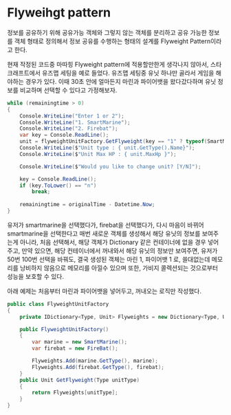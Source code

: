 # Flyweihgt pattern
정보를 공유하기 위해 공유가능 객체와 그렇지 않는 객체를 분리하고 공유 가능한 정보를 객체 형태로 정의해서 정보 공유를 수행하는 형태의 설계를 Flyweight Pattern이라고 한다.

현재 작정된 코드중 마따힝 Flyweight pattern에 적용할만한게 생각나지 않아서, 스타크래프트에서 유즈맵 세팅을 예로 들었다.
유즈맵 세팅중 유닛 하나만 골라서 게임을 해야하는 경우가 있다.
이때 30초 안에 얼마든지 마린과 파이어뱃을 왔다갔다하며 유닛 정보를 비교하며 선택할 수 있다고 가정해보자.
```csharp
while (remainingtime > 0)
{
    Console.WriteLine("Enter 1 or 2");
    Console.WriteLine("1. SmartMarine");
    Console.WriteLine("2. Firebat");
    var key = Console.ReadLine();
    unit = flyweightUnitFactory.GetFlyweight(key == "1" ? typeof(SmartMarine) : typeof(FireBat));
    Console.WriteLine($"Unit type : { unit.GetType().Name}");
    Console.WriteLine($"Unit Max HP : { unit.MaxHp }");

    Console.WriteLine($"Would you like to change unit? [Y/N]");

    key = Console.ReadLine();
    if (key.ToLower() == "n")
        break;
        
    remainingtime = originalTime - Datetime.Now;
}
```
유저가 smartmarine을 선택했다가, firebat을 선택했다가, 다시 마음이 바뀌어 smartmarine을 선택한다고 매번 새로운 객체를
생성해서 해당 유닛의 정보를 보여주는게 아니라, 처음 선택해서, 해당 객체가 Dictionary 같은 컨테이너에 없을 경우 넣어주고, 만약 있으면,
해당 컨테이너에서 꺼내와서 해당 유닛의 정보만 보여주면, 유저가 50번 100번 선택을 바꿔도, 결국 생성된 객체는 마린 1, 파이어뱃 1 로,
쓸대없는데 메모리를 낭비하지 않음으로 메모리를 아낄수 있으며 또한, 가비지 콜렉션되는 것으로부터 성능을 보호할 수 있다.

아래 예제는 처음부터 마린과 파이어뱃을 넣어두고, 꺼내오는 로직만 작성했다.
```csharp
public class FlyweightUnitFactory 
{
    private IDictionary<Type, Unit> Flyweights = new Dictionary<Type, Unit>();

    public FlyweightUnitFactory()
    {
        var marine = new SmartMarine();
        var firebat = new FireBat();

        Flyweights.Add(marine.GetType(), marine);
        Flyweights.Add(firebat.GetType(), firebat);
    }
    public Unit GetFlyweight(Type unitType)
    {
        return Flyweights[unitType];
    }
}

```
